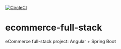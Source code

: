 [![CircleCI](https://dl.circleci.com/status-badge/img/gh/MrSkinface/ecommerce-full-stack/tree/master.svg?style=svg)](https://dl.circleci.com/status-badge/redirect/gh/MrSkinface/ecommerce-full-stack/tree/master)

# ecommerce-full-stack
eCommerce full-stack project: Angular + Spring Boot
